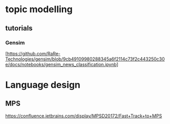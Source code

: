 # topic modelling
## tutorials
### Gensim
[https://github.com/RaRe-Technologies/gensim/blob/9cb49109980288345a6f2114c73f2c443250c30e/docs/notebooks/gensim_news_classification.ipynb]

# Language design
## MPS
 https://confluence.jetbrains.com/display/MPSD20172/Fast+Track+to+MPS
